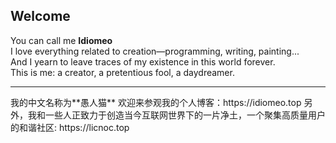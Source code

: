## Welcome
You can call me **Idiomeo**  
I love everything related to creation—programming, writing, painting...  
And I yearn to leave traces of my existence in this world forever.  
This is me: a creator, a pretentious fool, a daydreamer.
<p/>
<hr/>
<p/>
我的中文名称为**愚人猫**  
欢迎来参观我的个人博客：https://idiomeo.top  
另外，我和一些人正致力于创造当今互联网世界下的一片净土，一个聚集高质量用户的和谐社区: https://licnoc.top  
